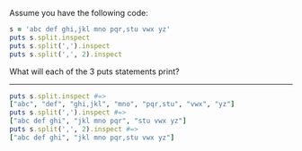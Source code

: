 Assume you have the following code:

```ruby
s = 'abc def ghi,jkl mno pqr,stu vwx yz'
puts s.split.inspect
puts s.split(',').inspect
puts s.split(',', 2).inspect
```
What will each of the 3 puts statements print?

---
```ruby
puts s.split.inspect #=> 
["abc", "def", "ghi,jkl", "mno", "pqr,stu", "vwx", "yz"]
puts s.split(',').inspect #=> 
["abc def ghi", "jkl mno pqr", "stu vwx yz"]
puts s.split(',', 2).inspect #=> 
["abc def ghi", "jkl mno pqr,stu vwx yz"]
```